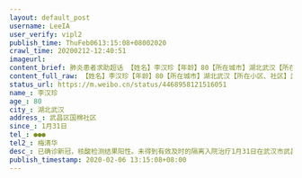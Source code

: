 ```yaml
---
layout: default_post
username: LeeIA
user_verify: vipl2
publish_time: ThuFeb0613:15:08+08002020
crawl_time: 20200212-12:40:51
imageurl: 
content_brief: 肺炎患者求助超话 【姓名】李汉珍【年龄】80【所在城市】湖北武汉【所在小区、社区】武昌区国棉社区【患病时间】 1月31日【联系方式】●●●【其他紧急联系人】梅清华【病情描述】已确诊新冠，核酸检测结果阳性。未得到有效及时的隔离入院治疗    1月31日在武汉市武昌医院发热门诊就 ...全文
content_full_raw: 【姓名】李汉珍【年龄】80【所在城市】湖北武汉【所在小区、社区】武昌区国棉社区【患病时间】1月31日【联系方式】●●●【其他紧急联系人】梅清华【病情描述】已确诊新冠，核酸检测结果阳性。未得到有效及时的隔离入院治疗1月31日在武汉市武昌医院发热门诊就诊，当即医生建议拍片。CT检查报到单影响表现：两肺见多发淡薄斑片状磨玻璃影，边缘模糊，考虑感染性病变！此为高度疑似重症表现。我们遵医嘱吃药，同时按照市政府统一部署，上报给辖区社区-武昌区国棉社区-社区告知已上报等通知，他们只负责上传下达。后来母亲（李汉珍）情况恶化，2月3日再次去武昌医院复诊，医生建议打针，我们遵医嘱打针同时按医生建议排了第二天2月4日的核酸检测，今天早上结果出来，检验报告单结果为阳性。依然按照市政府统一部署，上报给辖区社区-武昌区国棉社区-社区告知已加急上报，继续等通知。在问及多久可以有医院收治，工作人员称，已经加急上报，但目前真无法给出个具体时间。时间是一天天过，可是母亲已经是危重症患者，至今无法入院隔离治疗，恐在家恶化，应对不及。截止目前，每天自己想办法往返医院打针，自己解决吃饭问题。恐在求医和求食过程中，让更多身边无辜的人面临感染的可能，
status_url: https://m.weibo.cn/status/4468958121516051
name_: 李汉珍
age_: 80
city_: 湖北武汉
address_: 武昌区国棉社区
since_: 1月31日
tel_: ●●●
tel2_: 梅清华
desc_: 已确诊新冠，核酸检测结果阳性。未得到有效及时的隔离入院治疗1月31日在武汉市武昌医院发热门诊就诊，当即医生建议拍片。CT检查报到单影响表现两肺见多发淡薄斑片状磨玻璃影，边缘模糊，考虑感染性病变！此为高度疑似重症表现。我们遵医嘱吃药，同时按照市政府统一部署，上报给辖区社区-武昌区国棉社区-社区告知已上报等通知，他们只负责上传下达。后来母亲（李汉珍）情况恶化，2月3日再次去武昌医院复诊，医生建议打针，我们遵医嘱打针同时按医生建议排了第二天2月4日的核酸检测，今天早上结果出来，检验报告单结果为阳性。依然按照市政府统一部署，上报给辖区社区-武昌区国棉社区-社区告知已加急上报，继续等通知。在问及多久可以有医院收治，工作人员称，已经加急上报，但目前真无法给出个具体时间。时间是一天天过，可是母亲已经是危重症患者，至今无法入院隔离治疗，恐在家恶化，应对不及。截止目前，每天自己想办法往返医院打针，自己解决吃饭问题。恐在求医和求食过程中，让更多身边无辜的人面临感染的可能，
publish_timestamp: 2020-02-06 13:15:08+08:00
---
```

